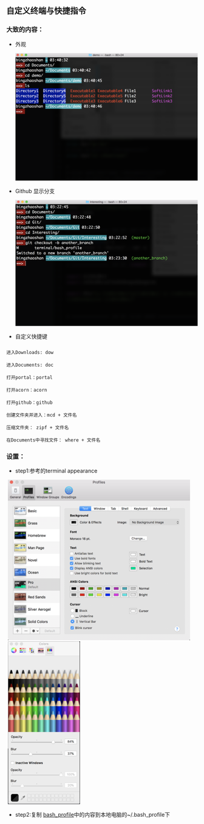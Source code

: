 ## 自定义终端与快捷指令 

### 大致的内容：

- 外观

  <img src="https://github.com/zuoyigehaobing/Interesting/blob/master/pics/appearance_demo.png" width="600">




- Github 显示分支

  <img src="https://github.com/zuoyigehaobing/Interesting/blob/master/pics/git_branches.png" width="600">


- 自定义快捷键
###

    进入Downloads: dow
    
    进入Documents: doc
    
    打开portal：portal
    
    打开acorn：acorn
    
    打开github：github
    
    创建文件夹并进入：mcd + 文件名
    
    压缩文件夹： zipf + 文件名
    
    在Documents中寻找文件： where + 文件名



### 设置：

- step1:参考的terminal appearance

  <img src="https://github.com/zuoyigehaobing/Interesting/blob/master/pics/appreaance1.png" width="480">    
  <img src="https://github.com/zuoyigehaobing/Interesting/blob/master/pics/appearance2.png" width="190">


- step2:复制 [bash_profile](https://github.com/zuoyigehaobing/Interesting/blob/master/terminal/bash_profile)中的内容到本地电脑的~/.bash_profile下

